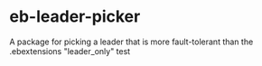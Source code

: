 # eb-leader-picker
A package for picking a leader that is more fault-tolerant than the .ebextensions "leader_only" test
